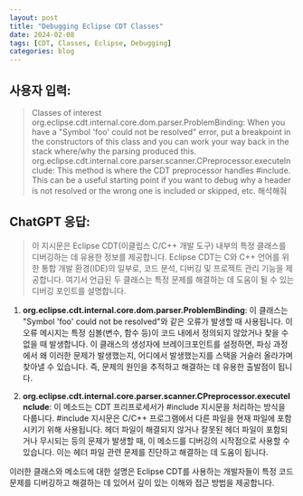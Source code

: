 ```yaml
---
layout: post
title: "Debugging Eclipse CDT Classes"
date: 2024-02-08
tags: [CDT, Classes, Eclipse, Debugging]
categories: blog
---
```


## 사용자 입력:
> Classes of interest
org.eclipse.cdt.internal.core.dom.parser.ProblemBinding: When you have a "Symbol 'foo' could not be resolved" error, put a breakpoint in the constructors of this class and you can work your way back in the stack where/why the parsing produced this.
org.eclipse.cdt.internal.core.parser.scanner.CPreprocessor.executeInclude: This method is where the CDT preprocessor handles #include. This can be a useful starting point if you want to debug why a header is not resolved or the wrong one is included or skipped, etc.  해석해줘

## ChatGPT 응답:
> 이 지시문은 Eclipse CDT(이클립스 C/C++ 개발 도구) 내부의 특정 클래스를 디버깅하는 데 유용한 정보를 제공합니다. Eclipse CDT는 C와 C++ 언어를 위한 통합 개발 환경(IDE)의 일부로, 코드 분석, 디버깅 및 프로젝트 관리 기능을 제공합니다. 여기서 언급된 두 클래스는 특정 문제를 해결하는 데 도움이 될 수 있는 디버깅 포인트를 설명합니다.

1. **org.eclipse.cdt.internal.core.dom.parser.ProblemBinding**: 이 클래스는 "Symbol 'foo' could not be resolved"와 같은 오류가 발생할 때 사용됩니다. 이 오류 메시지는 특정 심볼(변수, 함수 등)이 코드 내에서 정의되지 않았거나 찾을 수 없을 때 발생합니다. 이 클래스의 생성자에 브레이크포인트를 설정하면, 파싱 과정에서 왜 이러한 문제가 발생했는지, 어디에서 발생했는지를 스택을 거슬러 올라가며 찾아낼 수 있습니다. 즉, 문제의 원인을 추적하고 해결하는 데 유용한 출발점이 됩니다.

2. **org.eclipse.cdt.internal.core.parser.scanner.CPreprocessor.executeInclude**: 이 메소드는 CDT 프리프로세서가 #include 지시문을 처리하는 방식을 다룹니다. #include 지시문은 C/C++ 프로그램에서 다른 파일을 현재 파일에 포함시키기 위해 사용됩니다. 헤더 파일이 해결되지 않거나 잘못된 헤더 파일이 포함되거나 무시되는 등의 문제가 발생할 때, 이 메소드를 디버깅의 시작점으로 사용할 수 있습니다. 이는 헤더 파일 관련 문제를 진단하고 해결하는 데 도움이 됩니다.

이러한 클래스와 메소드에 대한 설명은 Eclipse CDT를 사용하는 개발자들이 특정 코드 문제를 디버깅하고 해결하는 데 있어서 깊이 있는 이해와 접근 방법을 제공합니다.

